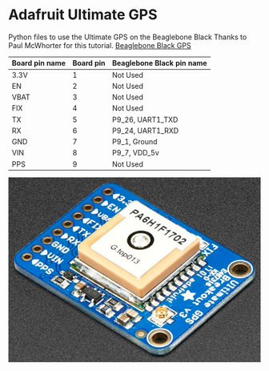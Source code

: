Adafruit Ultimate GPS
=====================

Python files to use the Ultimate GPS on the Beaglebone Black
Thanks to Paul McWhorter for this tutorial. [Beaglebone Black GPS](http://www.toptechboy.com/tutorial/beaglebone-black-gps-lesson-1-hooking-up-the-adafruit-ultimate-gps/)


| Board pin name | Board pin | Beaglebone Black pin name |
|----------------|-----------| --------------------------|
| 3.3V           | 1         | Not Used                  |
| EN             | 2         | Not Used                  |
| VBAT           | 3         | Not Used                  |
| FIX            | 4         | Not Used                  |
| TX             | 5         | P9\_26, UART1_TXD         |
| RX             | 6         | P9\_24, UART1_RXD         |
| GND            | 7         | P9\_1, Ground             |
| VIN            | 8         | P9\_7, VDD\_5v            |
| PPS            | 9         | Not Used                  |

![pins](images/ultimate-gps.jpg)